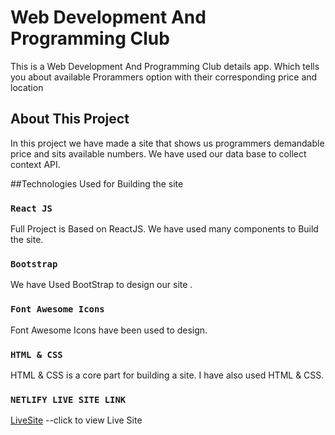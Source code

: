 # Web Development And Programming Club

This is a Web Development And Programming Club details app. Which tells you about available Prorammers option with their corresponding price and location

<!-- This project was bootstrapped with [Create React App](https://github.com/facebook/create-react-app). -->

## About This Project

In this project we have made a site that shows us programmers demandable price  and sits available numbers. We have used our data base to collect context API.  

##Technologies Used for Building the site

### `React JS`

Full Project is Based on ReactJS. We have used many components to Build the site.



### `Bootstrap`

We have Used BootStrap to design our site .


### `Font Awesome Icons`

Font Awesome Icons have been used to design.


### `HTML & CSS`

HTML & CSS is a core part for building a site. I have also used HTML & CSS.
### `NETLIFY LIVE SITE LINK`
[LiveSite](https://web-development-and-programming-club.netlify.app/) --click to view Live Site
